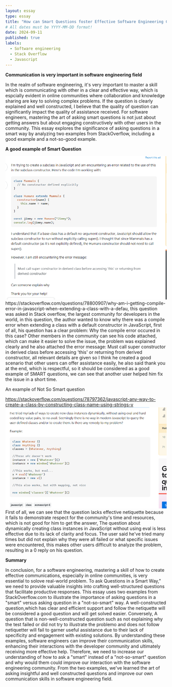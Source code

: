 ```yaml
---
layout: essay
type: essay
title: "How can Smart Questions foster Effective Software Engineering Communication"
# All dates must be YYYY-MM-DD format!
date: 2024-09-11
published: true
labels:
  - Software engineering
  - Stack Overflow
  - Javascript
---
```




**Communication is very important in software engineering field**

In the realm of software engineering, it's very important to master a skill which is communicating with other in a clear and effective way, which is espcially evident in online communities where collaboration and knowledge sharing are key to solving complex problems. If the question is clearly explained and well constructed, I believe that the quality of question can significantly impact the quality of assistance received. For software engineers, mastering the art of asking smart questions is not just about getting answers but about engaging constructively with other users in the community. This essay explores the significance of asking questions in a smart way by analyzing two examples from StackOverflow, including a good example and a not-so-good example. 



**A good example of Smart Question**


<img width="1000px" class="rounded float-start pe-4" src="../img/goodExample.png">
https://stackoverflow.com/questions/78800907/why-am-i-getting-compile-error-in-javascript-when-extending-a-class-with-a-defau, this question was asked in Stack overflow, the largest community for developers in the world, in this question, the author wanted to know why there was a compile error when extending a class with a default constructor in JavaScript, first of all, his question has a clear problem: Why the compile error occured in this case? Other members in the community can see his code attached, which can make it easier to solve the issue, the problem was explained clearly and he also attached the error message: Must call super constructor in derived class before accessing 'this' or returning from derived constructor, all relevant details are given so I think he created a good scenario that other users can offer assistance easily, he also said thank you at the end, which is respectful, so it should be considered as a good example of SMART questions, we can see that another user helped him fix the issue in a short time.  

An example of Not So Smart question


https://stackoverflow.com/questions/78797362/javascript-any-way-to-create-a-class-by-constructing-class-name-using-strings-v
<img width="1000px" class="rounded float-start pe-4" src="../img/badExample.png">
First of all, we can see that the question lacks effective netiquette because it fails to demonstrate respect for the community's time and resources, which is not good for him to get the answer, The question about dynamically creating class instances in JavaScript without using eval is less effective due to its lack of clarity and focus. The user said he've tried many times but did not explain why they were all failed or what specific issues were encountered, this makes other users difficult to analyze the problem, resulting in a 0 reply on his question. 

**Summary**


In conclusion, for a software engineering, mastering a skill of how to create effective communications, especially in online communities, is very essential to solove real-world problem. To ask Questions in a Smart Way," we need to provide valuable insights into crafting well-structured questions that facilitate productive responses. This essay uses two examples from StackOverflow.com to illustrate the importance of asking questions in a "smart" versus asking question in a "not-so-smart" way. A well-constructed question,which has clear and efficient support and follow the netiquette will be considered a good question and will get solved easier. Conversely, A question that is non-well-constructed question such as not explaining why the test failed or did not try to illustrate the problemo and does not follow netiquetter will fail to garner useful assistance due to their lack of specificity and engagement with existing solutions. By understanding these examples, software engineers can improve their communication skills, enhancing their interactions with the developer community and ultimately receiving more effective help. Therefore, we need to increase our understanding of how to ask a "smart" instead of a "not-so-smart" question and why would them could improve our interaction with the software engineering community. From the two examples, we've learned the art of asking insightful and well constructed questions and improve our own communication skills in software engineering field.




